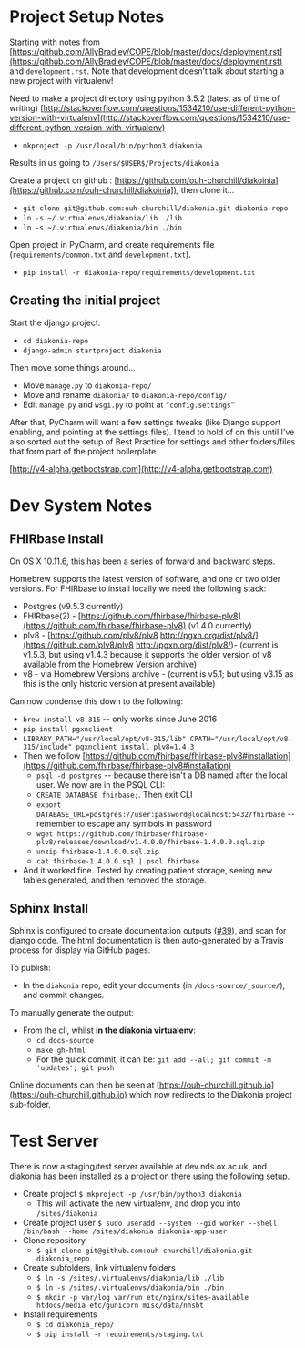 # Project Setup Notes

Starting with notes from [https://github.com/AllyBradley/COPE/blob/master/docs/deployment.rst](https://github.com/AllyBradley/COPE/blob/master/docs/deployment.rst) and `development.rst`. Note that development doesn’t talk about starting a new project with virtualenv!

Need to make a project directory using python 3.5.2 (latest as of time of writing)
[http://stackoverflow.com/questions/1534210/use-different-python-version-with-virtualenv](http://stackoverflow.com/questions/1534210/use-different-python-version-with-virtualenv)

* `mkproject -p /usr/local/bin/python3 diakonia`

Results in us going to `/Users/$USER$/Projects/diakonia`

Create a project on github : [https://github.com/ouh-churchill/diakoinia](https://github.com/ouh-churchill/diakoinia]), then clone it…

* `git clone git@github.com:ouh-churchill/diakonia.git diakonia-repo`
* `ln -s ~/.virtualenvs/diakonia/lib ./lib`
* `ln -s ~/.virtualenvs/diakonia/bin ./bin`

Open project in PyCharm, and create requirements file (`requirements/common.txt` and `development.txt`).

* `pip install -r diakonia-repo/requirements/development.txt`

## Creating the initial project

Start the django project:

* `cd diakonia-repo`
* `django-admin startproject diakonia`

Then move some things around…

* Move `manage.py` to `diakonia-repo/`
* Move and rename `diakonia/` to `diakonia-repo/config/`
* Edit `manage.py` and `wsgi.py` to point at `“config.settings”`

After that, PyCharm will want a few settings tweaks (like Django support enabling, and pointing at the settings files). I tend to hold of on this until I've also sorted out the setup of Best Practice for settings and other folders/files that form part of the project boilerplate.

[http://v4-alpha.getbootstrap.com](http://v4-alpha.getbootstrap.com)




# Dev System Notes

## FHIRbase Install
On OS X 10.11.6, this has been a series of forward and backward steps. 

Homebrew supports the latest version of software, and one or two older versions. For FHIRbase to install locally we need the following stack:

* Postgres (v9.5.3 currently)
* FHIRbase(2) - [https://github.com/fhirbase/fhirbase-plv8](https://github.com/fhirbase/fhirbase-plv8) (v1.4.0 currently)
* plv8 - [https://github.com/plv8/plv8 http://pgxn.org/dist/plv8/](https://github.com/plv8/plv8 http://pgxn.org/dist/plv8/)- (current is v1.5.3, but using v1.4.3 because it supports the older version of v8 available from the Homebrew Version archive)
* v8 - via Homebrew Versions archive - (current is v5.1; but using v3.15 as this is the only historic version at present available)

Can now condense this down to the following:

* `brew install v8-315` -- only works since June 2016
* `pip install pgxnclient`
* `LIBRARY_PATH="/usr/local/opt/v8-315/lib" CPATH="/usr/local/opt/v8-315/include" pgxnclient install plv8=1.4.3`
* Then we follow [https://github.com/fhirbase/fhirbase-plv8#installation](https://github.com/fhirbase/fhirbase-plv8#installation)
	* `psql -d postgres` -- because there isn't a DB named after the local user. We now are in the PSQL CLI:
	* `CREATE DATABASE fhirbase;`. Then exit CLI
	* `export DATABASE_URL=postgres://user:password@localhost:5432/fhirbase` -- remember to escape any symbols in password
	* `wget https://github.com/fhirbase/fhirbase-plv8/releases/download/v1.4.0.0/fhirbase-1.4.0.0.sql.zip`
	* `unzip fhirbase-1.4.0.0.sql.zip`
	* `cat fhirbase-1.4.0.0.sql | psql fhirbase`
* And it worked fine. Tested by creating patient storage, seeing new tables generated, and then removed the storage.


## Sphinx Install

Sphinx is configured to create documentation outputs ([#39](https://github.com/ouh-churchill/diakonia/issues/39)), and scan for django code. The html documentation is then auto-generated by a Travis process for display via GitHub pages.

To publish:

* In the `diakonia` repo, edit your documents (in `/docs-source/_source/`), and commit changes.

To manually generate the output:

* From the cli, whilst **in the diakonia virtualenv**:
	* `cd docs-source`
	* `make gh-html`
	* For the quick commit, it can be: `git add --all; git commit -m 'updates'; git push`
	
Online documents can then be seen at [https://ouh-churchill.github.io](https://ouh-churchill.github.io) which now redirects to the Diakonia project sub-folder.

# Test Server

There is now a staging/test server available at dev.nds.ox.ac.uk, and diakonia has been installed as a project on there using the following setup.

* Create project `$ mkproject -p /usr/bin/python3 diakonia`
  * This will activate the new virtualenv, and drop you into `/sites/diakonia `
* Create project user `$ sudo useradd --system --gid worker --shell /bin/bash --home /sites/diakonia diakonia-app-user`
* Clone repository
  * `$ git clone git@github.com:ouh-churchill/diakonia.git diakonia_repo`
* Create subfolders, link virtualenv folders
  * `$ ln -s /sites/.virtualenvs/diakonia/lib ./lib`
  * `$ ln -s /sites/.virtualenvs/diakonia/bin ./bin` 
  * `$ mkdir -p var/log var/run etc/nginx/sites-available htdocs/media etc/gunicorn misc/data/nhsbt`
* Install requirements
  * `$ cd diakonia_repo/`
  * `$ pip install -r requirements/staging.txt`

